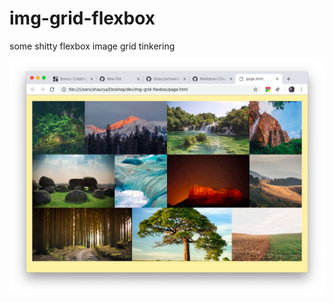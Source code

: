 # img-grid-flexbox
some shitty flexbox image grid tinkering


![alt text](https://github.com/shauryachawla/img-grid-flexbox/blob/master/img/ss.png "ss")
